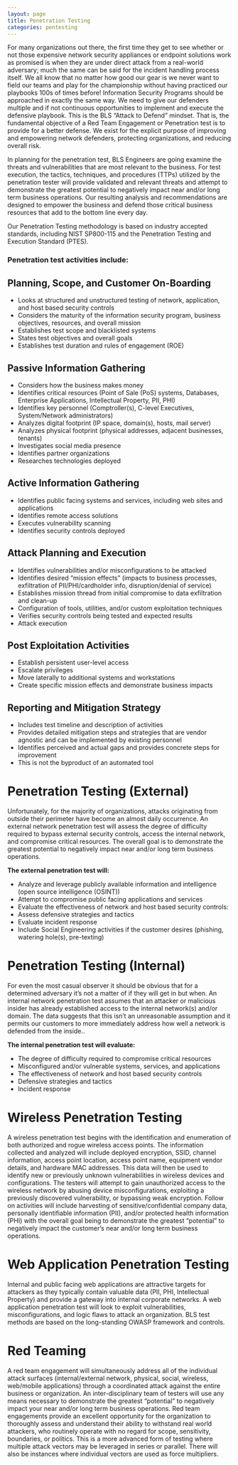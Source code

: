```yaml
---
layout: page
title: Penetration Testing
categories: pentesting
---
```


For many organizations out there, the first time they get to see whether or not those expensive network security appliances or endpoint solutions work as promised is when they are under direct attack from a real-world adversary; much the same can be said for the incident handling process itself. We all know that no matter how good our gear is we never want to field our teams and play for the championship without having practiced our playbooks 100s of times before! Information Security Programs should be approached in exactly the same way. We need to give our defenders multiple and if not continuous opportunities to implement and execute the defensive playbook. This is the BLS “Attack to Defend” mindset. That is, the fundamental objective of a Red Team Engagement or Penetration test is to provide for a better defense. We exist for the explicit purpose of improving and empowering network defenders, protecting organizations, and reducing overall risk.

In planning for the penetration test, BLS Engineers are going examine the threats and vulnerabilities that are most relevant to the business. For test execution, the tactics, techniques, and procedures (TTPs) utilized by the penetration tester will provide validated and relevant threats and attempt to demonstrate the greatest potential to negatively impact near and/or long term business operations. Our resulting analysis and recommendations are designed to empower the business and defend those critical business resources that add to the bottom line every day.

Our Penetration Testing methodology is based on industry accepted standards, including NIST SP800-115 and the Penetration Testing and Execution Standard (PTES).

### Penetration test activities include:

## Planning, Scope, and Customer On-Boarding
* Looks at structured and unstructured testing of network, application, and host based security controls
* Considers the maturity of the information security program, business objectives, resources, and overall mission
* Establishes test scope and blacklisted systems
* States test objectives and overall goals
* Establishes test duration and rules of engagement (ROE)

## Passive Information Gathering
* Considers how the business makes money
* Identifies critical resources (Point of Sale (PoS) systems, Databases, Enterprise Applications, Intellectual Property, PII, PHI)
* Identifies key personnel (Comptroller(s), C-level Executives, System/Network administrators)
* Analyzes digital footprint (IP space, domain(s), hosts, mail server)
* Analyzes physical footprint (physical addresses, adjacent businesses, tenants)
* Investigates social media presence
* Identifies partner organizations
* Researches technologies deployed

## Active Information Gathering
* Identifies public facing systems and services, including web sites and applications
* Identifies remote access solutions
* Executes vulnerability scanning
* Identifies security controls deployed

## Attack Planning and Execution
* Identifies vulnerabilities and/or misconfigurations to be attacked
* Identifies desired “mission effects” (impacts to business processes, exfiltration of PII/PHI/cardholder info, disruption/denial of service)
* Establishes mission thread from initial compromise to data exfiltration and clean-up
* Configuration of tools, utilities, and/or custom exploitation techniques
* Verifies security controls being tested and expected results
* Attack execution

## Post Exploitation Activities
* Establish persistent user-level access
* Escalate privileges
* Move laterally to additional systems and workstations
* Create specific mission effects and demonstrate business impacts

## Reporting and Mitigation Strategy
* Includes test timeline and description of activities
* Provides detailed mitigation steps and strategies that are vendor agnostic and can be implemented by existing personnel
* Identifies perceived and actual gaps and provides concrete steps for improvement
* This is not the byproduct of an automated tool


# Penetration Testing (External)

Unfortunately, for the majority of organizations, attacks originating from outside their perimeter have become an almost daily occurrence.  An external network penetration test will assess the degree of difficulty required to bypass external security controls, access the internal network, and compromise critical resources. The overall goal is to demonstrate the greatest potential to negatively impact near and/or long term business operations.

**The external penetration test will:**
* Analyze and leverage publicly available information and intelligence (open source intelligence (OSINT))
* Attempt to compromise public facing applications and services
* Evaluate the effectiveness of network and host based security controls:
* Assess defensive strategies and tactics
* Evaluate incident response
* Include Social Engineering activities if the customer desires (phishing, watering hole(s), pre-texting)

# Penetration Testing (Internal)

For even the most casual observer it should be obvious that for a determined adversary it’s not a matter of if they will get in but when. An internal network penetration test assumes that an attacker or malicious insider has already established access to the internal network(s) and/or domain.  The data suggests that this isn’t an unreasonable assumption and it permits our customers to more immediately address how well a network is defended from the inside..

**The internal penetration test will evaluate:**

* The degree of difficulty required to compromise critical resources
* Misconfigured and/or vulnerable systems, services, and applications
* The effectiveness of network and host based security controls
* Defensive strategies and tactics
* Incident response

# Wireless Penetration Testing

A wireless penetration test begins with the identification and enumeration of both authorized and rogue wireless access points. The information collected and analyzed will include deployed encryption, SSID, channel information, access point location, access point name, equipment vendor details, and hardware MAC addresses.  This data will then be used to identify new or previously unknown vulnerabilities in wireless devices and configurations.  The testers will attempt to gain unauthorized access to the wireless network by abusing device misconfigurations, exploiting a previously discovered vulnerability, or bypassing weak encryption.  Follow on activities will include harvesting of sensitive/confidential company data, personally identifiable information (PII), and/or protected health information (PHI) with the overall goal being to demonstrate the greatest “potential” to negatively impact the customer’s near and/or long term business operations.

# Web Application Penetration Testing

Internal and public facing web applications are attractive targets for attackers as they typically contain valuable data (PII, PHI, Intellectual Property) and provide a gateway into internal corporate networks. A web application penetration test will look to exploit vulnerabilities, misconfigurations, and logic flaws to attack an organization. BLS test methods are based on the long-standing OWASP framework and controls.

# Red Teaming

A red team engagement will simultaneously address all of the individual attack surfaces (internal/external network, physical, social, wireless, web/mobile applications) through a coordinated attack against the entire business or organization. An inter-disciplinary team of testers will use any means necessary to demonstrate the greatest “potential” to negatively impact your near and/or long term business operations. Red team engagements provide an excellent opportunity for the organization to thoroughly assess and understand their ability to withstand real world attackers, who routinely operate with no regard for scope, sensitivity, boundaries, or politics.  This is a more advanced form of testing where multiple attack vectors may be leveraged in series or parallel.  There will also be instances where individual vectors are used as force multipliers.
